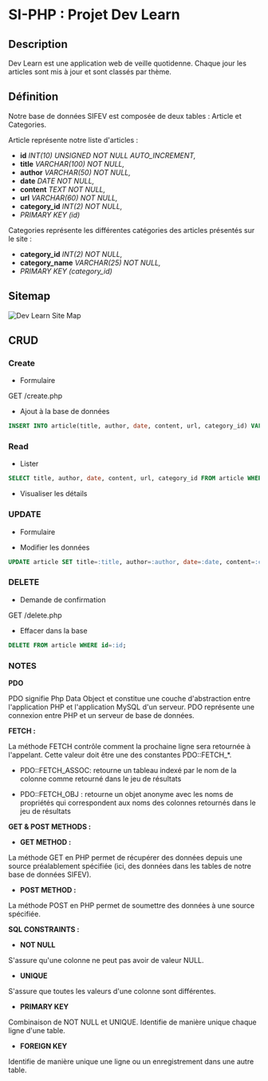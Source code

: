# SI-PHP : Projet Dev Learn

## Description
Dev Learn est une application web de veille quotidenne. Chaque jour les articles sont mis à jour et sont classés par thème.

## Définition
Notre base de données SIFEV est composée de deux tables : Article et Categories.

  Article représente notre liste d'articles :
  * **id** *INT(10) UNSIGNED NOT NULL AUTO_INCREMENT,*
  * **title** *VARCHAR(100) NOT NULL,*
  * **author** *VARCHAR(50) NOT NULL,*
  * **date** *DATE NOT NULL,*
  * **content** *TEXT NOT NULL,*
  * **url** *VARCHAR(60) NOT NULL,*
  * **category_id** *INT(2) NOT NULL,*
  * *PRIMARY KEY (id)*


  Categories représente les différentes catégories des articles présentés sur le site :
  * **category_id** *INT(2) NOT NULL,*
  * **category_name** *VARCHAR(25) NOT NULL,*
  * *PRIMARY KEY (category_id)*


## Sitemap

![Dev Learn Site Map](https://www.zupimages.net/up/18/07/t2eg.png)

## CRUD

### Create

  * Formulaire

  GET /create.php

  * Ajout à la base de données
  ```sql
  INSERT INTO article(title, author, date, content, url, category_id) VALUES(:title, :author, :date, :content, :url, :category_id));
  ```
### Read

  * Lister
  ```sql
  SELECT title, author, date, content, url, category_id FROM article WHERE id=:id;
  ```

  * Visualiser les détails

### UPDATE

  * Formulaire

  * Modifier les données
  ```sql
  UPDATE article SET title=:title, author=:author, date=:date, content=:content, url=:url, category_id=:category_id WHERE id=:id;
  ```

### DELETE

 * Demande de confirmation

 GET /delete.php

 * Effacer dans la base

 ```sql
 DELETE FROM article WHERE id=:id;
 ```

 ### NOTES

**PDO**

PDO signifie Php Data Object et constitue une couche d'abstraction entre l'application PHP et l'application MySQL d'un serveur.
PDO représente une connexion entre PHP et un serveur de base de données.

**FETCH :**

La méthode FETCH contrôle comment la prochaine ligne sera retournée à l'appelant. Cette valeur doit être une des constantes PDO::FETCH_*.

  * PDO::FETCH_ASSOC: retourne un tableau indexé par le nom de la colonne comme retourné dans le jeu de résultats

  * PDO::FETCH_OBJ : retourne un objet anonyme avec les noms de propriétés qui correspondent aux noms des colonnes retournés dans le jeu de résultats

**GET & POST METHODS :**  

  * **GET METHOD :**

  La méthode GET en PHP permet de récupérer des données depuis une source préalablement spécifiée (ici, des données dans les tables de notre base de données SIFEV).

  * **POST METHOD :**

  La méthode POST en PHP permet de soumettre des données à une source spécifiée.

**SQL CONSTRAINTS :**

  * **NOT NULL**

  S'assure qu'une colonne ne peut pas avoir de valeur NULL.

  * **UNIQUE**

  S'assure que toutes les valeurs d'une colonne sont différentes.

  * **PRIMARY KEY**

  Combinaison de NOT NULL et UNIQUE. Identifie de manière unique chaque ligne d'une table.

  * **FOREIGN KEY**

  Identifie de manière unique une ligne ou un enregistrement dans une autre table.
